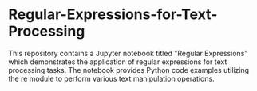 # Regular-Expressions-for-Text-Processing
This repository contains a Jupyter notebook titled "Regular Expressions" which demonstrates the application of regular expressions for text processing tasks. The notebook provides Python code examples utilizing the re module to perform various text manipulation operations.
